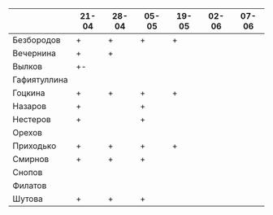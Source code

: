 |              	| 21-04	| 28-04	| 05-05	| 19-05	| 02-06 | 07-06 |
|--------------	|-----	|-----	|-----	|-----  |-----  |-----  |
| Безбородов   	|   +  	|   +  	|   +  	|   +  	|   	  |       |
| Вечернина    	|   +  	|   +  	|   	  |     	|   	  |       |
| Вылков       	|   +- 	|     	|     	|     	|   	  |       |
| Гафиятуллина 	|     	|     	|     	|     	|   	  |       |
| Гоцкина      	|   +  	|   +  	|   +  	|   +  	|   	  |       |
| Назаров      	|   +  	|     	|   + 	|     	|   	  |       |
| Нестеров     	|   +  	|     	|   +  	|     	|   	  |       |
| Орехов       	|     	|     	|     	|     	|   	  |       |
| Приходько    	|   +  	|   +  	|   +  	|   +  	|   	  |       |
| Смирнов      	|   +  	|   +  	|   +  	|     	|   	  |       |
| Снопов       	|     	|     	|     	|     	|   	  |       |
| Филатов      	|     	|     	|     	|     	|   	  |       |
| Шутова       	|   +  	|   +  	|   +  	|     	|   	  |       |
